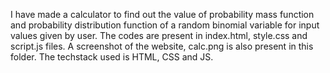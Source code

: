 I have made a calculator to find out the value of probability mass function and probability distribution function of a random binomial variable for input values given by user. The codes are present in index.html, style.css and script.js files. A screenshot of the website, calc.png is also present in this folder. The techstack used is HTML, CSS and JS.
